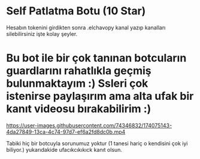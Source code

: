 # Self Patlatma Botu (10 Star)
Hesabın tokenini girdikten sonra .elchavopy kanal yazıp kanalları silebilirsiniz işte kolay şeyler.
# Bu bot ile bir çok tanınan botcuların guardlarını rahatlıkla geçmiş bulunmaktayım :) Ssleri çok istenirse paylaşırım ama alta ufak bir kanıt videosu bırakabilirim :)


https://user-images.githubusercontent.com/74346832/174075143-4da27849-13ca-4c74-97d7-ef6a2fd8dc0b.mp4

Tabiki hiç bir botcuyla sorunumuz yoktur (1 tanesi hariç o kendisini çok iyi biliyor.) yukarıdakide ufacıkcıkıkıck kanıt olsun.
